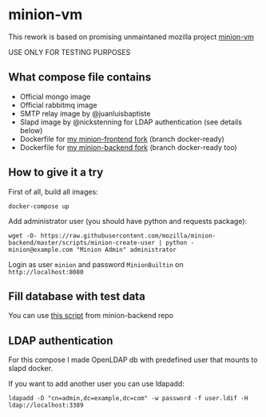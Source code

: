 # minion-vm

This rework is based on promising unmaintaned mozilla project [minion-vm](https://github.com/mozilla/minion-vm)

USE ONLY FOR TESTING PURPOSES

What compose file contains
-----------------------------

- Official mongo image
- Official rabbitmq image
- SMTP relay image by @juanluisbaptiste
- Slapd image by @nickstenning for LDAP authentication (see details below)
- Dockerfile for [my minion-frontend fork](https://github.com/ilyaglow/minion-frontend) (branch docker-ready)
- Dockerfile for [my minion-backend fork](https://github.com/ilyaglow/minion-backed) (branch docker-ready too)

How to give it a try
--------------------

First of all, build all images:

```
docker-compose up
```

Add administrator user (you should have python and requests package):

```
wget -O- https://raw.githubusercontent.com/mozilla/minion-backend/master/scripts/minion-create-user | python - minion@example.com "Minion Admin" administrator
```

Login as user `minion` and password `MinionBuiltin` on `http://localhost:8080`

Fill database with test data
----------------------------

You can use [this script](https://github.com/mozilla/minion-backend/blob/master/scripts/minion-db-init) from minion-backend repo


LDAP authentication
-------------------

For this compose I made OpenLDAP db with predefined user that mounts to slapd docker.

If you want to add another user you can use ldapadd:

```
ldapadd -D "cn=admin,dc=example,dc=com" -w password -f user.ldif -H ldap://localhost:3389
```
